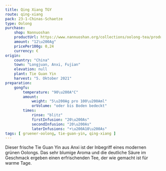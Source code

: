 ```yaml
---
title: Qing Xiang TGY
route: qing-xiang
pack: 23-1-Chinas-Schaetze
type: Oolong
purchase:
    shop: Nannuoshan
    productUrl: https://www.nannuoshan.org/collections/oolong-tea/products/qing-xiang-tieguanyin-2022?variant=43506658738443
    amount: "12\u200Ag"
    pricePer100g: 0,24
    currency: €
origin:
    country: "China" 
    town: "Longjuan, Anxi, Fujian"
    elevation: null
    plant: Tie Guan Yin
    harvest: "5. Oktober 2021"
preparation:
    gongfu:
        temperature: "90\u200A°C"
        amount:
            weight: "5\u200Ag pro 100\u200Aml"
            orVolume: "oder bis Boden bedeckt"
        times:
            rinse: "blitz"
            firstInfusion: "20\u200As"
            secondInfusion: "20\u200As"
            laterInfusions: "+\u200A10\u200As"
tags: [ gruener-oolong, tie-guan-yin, qing-xiang ]
---
```

Dieser frische Tie Guan Yin aus Anxi ist der Inbegriff eines modernen grünen Oolongs. Das sehr blumige Aroma und die deutliche Säure im Geschmack ergeben einen erfrischenden Tee, der wie gemacht ist für warme Tage.